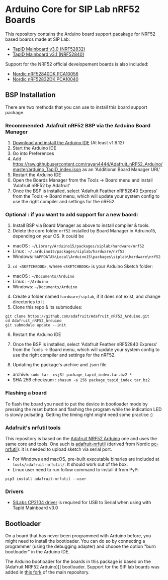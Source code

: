 # Arduino Core for SIP Lab nRF52 Boards

This repository contains the Arduino board support pacakage for NRF52 based boards made at SIP Lab:

- [TapID Mainboard v3.0 (NRF52832)](https://github.com/eth-siplab-pcbs/TapID-mainboard-v3/tags)
- [TapID Mainboard v3.1 (NRF52840)]()

Support for the NRF52 official developement boards is also included:

- [Nordic nRF52840DK PCA10056](https://www.nordicsemi.com/Software-and-Tools/Development-Kits/nRF52840-DK)
- [Nordic nRF52832DK PCA10040](https://www.nordicsemi.com/Products/Development-hardware/nRF52-DK)

## BSP Installation

There are two methods that you can use to install this board support package.

### Recommended: Adafruit nRF52 BSP via the Arduino Board Manager

 1. [Download and install the Arduino IDE](https://www.arduino.cc/en/Main/Software) (At least v1.6.12)
 2. Start the Arduino IDE
 3. Go into Preferences
 4. Add https://raw.githubusercontent.com/rayan4444/Adafruit_nRF52_Arduino/master/arduino_TapID_index.json as an 'Additional Board Manager URL'
 5. Restart the Arduino IDE
 6. Open the Boards Manager from the Tools -> Board menu and install 'Adafruit nRF52 by Adafruit'
 7. Once the BSP is installed, select 'Adafruit Feather nRF52840 Express' from the Tools -> Board menu, which will update your system config to use the right compiler and settings for the nRF52.

### Optional : if you want to add support for a new baord:

 1. Install BSP via Board Manager as above to install compiler & tools.
 2. Delete the core folder `nrf52` installed by Board Manager in Adruino15, depending on your OS. It could be
  * macOS  : `~/Library/Arduino15/packages/siplab/hardware/nrf52`
  * Linux  : `~/.arduino15/packages/siplab/hardware/nrf52`
  * Windows: `%APPDATA%\Local\Arduino15\packages\siplab\hardware\nrf52`
 3. `cd <SKETCHBOOK>`, where `<SKETCHBOOK>` is your Arduino Sketch folder:
  * macOS  : `~/Documents/Arduino`
  * Linux  : `~/Arduino`
  * Windows: `~/Documents/Arduino`
 4. Create a folder named `hardware/siplab`, if it does not exist, and change directories to it
 5. Clone this repo & its submodules:

   ```
   git clone https://github.com/adafruit/Adafruit_nRF52_Arduino.git
   cd Adafruit_nRF52_Arduino
   git submodule update --init
   ```
   
 6. Restart the Arduino IDE
 7. Once the BSP is installed, select 'Adafruit Feather nRF52840 Express' from the Tools -> Board menu, which will update your system config to use the right compiler and settings for the nRF52.

 8. Updating the package's archive and .json file
 * archive: ``` sudo tar -cvjSf package_tapid_index.tar.bz2 * ```
 * SHA 256 checksum : ```shasum -a 256 package_tapid_index.tar.bz2```

### Flashing a board 

To flash the board you need to put the device in bootloader mode by pressing the reset button and flashing the program while the indication LED is slowly pulsating. Getting the timing right might need some practice :)

### Adafruit's nrfutil tools

This repository is based on the [Adafruit NRF52 Arduino](https://github.com/adafruit/Adafruit_nRF52_Arduino) one and uses the same core and tools. One such is [adafruit-nrfutil](https://github.com/adafruit/Adafruit_nRF52_nrfutil) (derived from Nordic [pc-nrfutil](https://github.com/NordicSemiconductor/pc-nrfutil)): it is needed to upload sketch via serial port.

- For Windows and macOS, pre-built executable binaries are included at `tools/adafruit-nrfutil/`. It should work out of the box.
- Linux user need to run follow command to install it from PyPi

```
pip3 install adafruit-nrfutil --user
```

### Drivers

- [SiLabs CP2104 driver](http://www.silabs.com/products/mcu/pages/usbtouartbridgevcpdrivers.aspx) is required for USB to Serial when using with TapId Mainboard v3.0

## Bootloader

On a board that has never been programmed with Arduino before, you might need to install the bootloader. You can do so by connecting a programmer (using the debugging adapter) and choose the option "burn bootloader" in the Arduino IDE. 

The Arduino bootloader for the boards in this package is based on the (Adafruit NRF52 Arduino)[] bootloader. Support for the SIP lab boards was added in [this fork](https://github.com/rayan4444/Adafruit_nRF52_Bootloader) of the main repository. 
